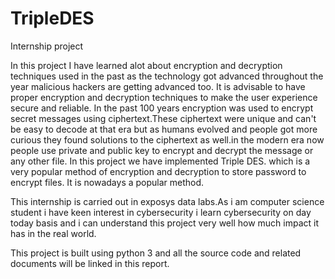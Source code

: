 # TripleDES
Internship project

In this project I have learned alot about encryption and decryption techniques used in the past as the technology got advanced throughout the year malicious hackers are getting advanced too. It is advisable to have proper encryption and decryption techniques to make the user experience secure and reliable. In the past 100 years encryption was used to encrypt secret messages using ciphertext.These ciphertext were unique and can't be easy to decode at that era but as humans evolved and people got more curious they found solutions to the ciphertext as well.in the modern era now people use private and public key to encrypt and decrypt the message or any other file.
In this project we have implemented Triple DES. which is a very popular method of encryption and decryption to store password to encrypt files. It is nowadays a popular method.

This internship is carried out in exposys data labs.As i am computer science student i have keen interest in cybersecurity i learn cybersecurity on day today basis and i can understand this project very well how much impact it has in the real world.

This project is built using python 3 and all the source code and related documents will be linked in this report.

